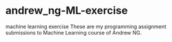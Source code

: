 # andrew_ng-ML-exercise
machine learning exercise
These are my programming assignment submissions to Machine Learning course of Andrew NG.
